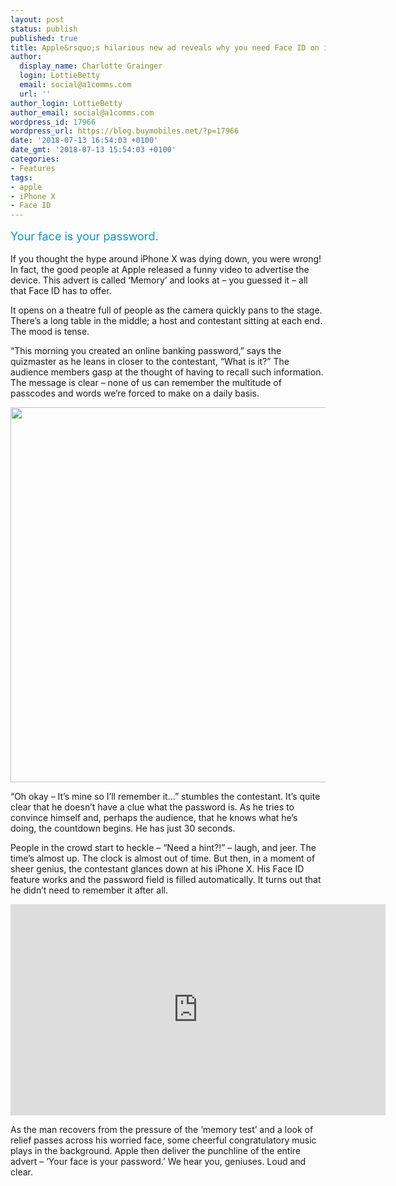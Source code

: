 ```yaml
---
layout: post
status: publish
published: true
title: Apple&rsquo;s hilarious new ad reveals why you need Face ID on iPhone X
author:
  display_name: Charlotte Grainger
  login: LottieBetty
  email: social@a1comms.com
  url: ''
author_login: LottieBetty
author_email: social@a1comms.com
wordpress_id: 17966
wordpress_url: https://blog.buymobiles.net/?p=17966
date: '2018-07-13 16:54:03 +0100'
date_gmt: '2018-07-13 15:54:03 +0100'
categories:
- Features
tags:
- apple
- iPhone X
- Face ID
---
```

<p><span class="postStandFirst" style="color: #0896d5; line-height: 26px; font-size: 18px;">Your face is your password.</span></p>
<p>If you thought the hype around iPhone X was dying down, you were wrong! In fact, the good people at Apple released a funny video to advertise the device. This advert is called &lsquo;Memory&rsquo; and looks at &ndash; you guessed it &ndash; all that Face ID has to offer.</p>
<p>It opens on a theatre full of people as the camera quickly pans to the stage. There&rsquo;s a long table in the middle; a host and contestant sitting at each end. The mood is tense.</p>
<p>&ldquo;This morning you created an online banking password,&rdquo; says the quizmaster as he leans in closer to the contestant, &ldquo;What is it?&rdquo; The audience members gasp at the thought of having to recall such information. The message is clear &ndash; none of us can remember the multitude of passcodes and words we&rsquo;re forced to make on a daily basis.</p>
<p><a href="https://www.buymobiles.net/apple"><img class="aligncenter wp-image-15907 size-full" src="https://lh3.googleusercontent.com/Xe84r31urIHGAORD6Vw6t1xlIG8p2Z__Cd7uH2Mf_1FN91-4th5eQuoF7vAaXYbnNPC5q-Z7dKknru8d2fdgxK0=s0" alt="" width="600" height="600" /></a></p>
<p>&ldquo;Oh okay &ndash; It&rsquo;s mine so I&rsquo;ll remember it&hellip;&rdquo; stumbles the contestant. It&rsquo;s quite clear that he doesn&rsquo;t have a clue what the password is. As he tries to convince himself and, perhaps the audience, that he knows what he&rsquo;s doing, the countdown begins. He has just 30 seconds.</p>
<p>People in the crowd start to heckle &ndash; &ldquo;Need a hint?!&rdquo; &ndash; laugh, and jeer. The time&rsquo;s almost up. The clock is almost out of time. But then, in a moment of sheer genius, the contestant glances down at his iPhone X. His Face ID feature works and the password field is filled automatically. It turns out that he didn&rsquo;t need to remember it after all.</p>
<p><iframe src="https://www.youtube.com/embed/vcsGu9ug9J4" width="600" height="338" frameborder="0" allowfullscreen="allowfullscreen"><span data-mce-type="bookmark" style="display: inline-block; width: 0px; overflow: hidden; line-height: 0;" class="mce_SELRES_start">﻿</span></iframe></p>
<p>As the man recovers from the pressure of the &lsquo;memory test&rsquo; and a look of relief passes across his worried face, some cheerful congratulatory music plays in the background. Apple then deliver the punchline of the entire advert &ndash; &lsquo;Your face is your password.&rsquo; We hear you, geniuses. Loud and clear.</p>

